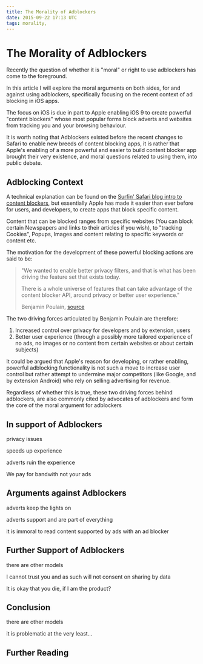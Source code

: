 ```yaml
---
title: The Morality of Adblockers
date: 2015-09-22 17:13 UTC
tags: morality, 
---
```


# The Morality of Adblockers

Recently the question of whether it is "moral" or right to use adblockers has come to the foreground.

In this article I will explore the moral arguments on both sides, for and against using adblockers, specifically focusing on the recent context of ad blocking in iOS apps.

The focus on iOS is due in part to Apple enabling iOS 9 to create powerful "content blockers" whose most popular forms block adverts and websites from tracking you and your browsing behaviour.

It is worth noting that Adblockers existed before the recent changes to Safari to enable new breeds of content blocking apps, it is rather that Apple's enabling of a more powerful and easier to build content blocker app brought their very existence, and moral questions related to using them, into public debate.

## Adblocking Context

A technical explanation can be found on the [Surfin' Safari blog intro to content blockers](https://www.webkit.org/blog/3476/content-blockers-first-look/), but essentially Apple has made it easier than ever before for users, and developers, to create apps that block specific content.

Content that can be blocked ranges from specific websites (You can block certain Newspapers and links to their articles if you wish), to "tracking Cookies", Popups, Images and content relating to specific keywords or content etc.

The motivation for the development of these powerful blocking actions are said to be:

> "We wanted to enable better privacy filters, and that is what has been driving the feature set that exists today.
>
> There is a whole universe of features that can take advantage of the content blocker API, around privacy or better user experience." 
>
> Benjamin Poulain, [source](https://www.webkit.org/blog/3476/content-blockers-first-look/)

The two driving forces articulated by Benjamin Poulain are therefore:

1. Increased control over privacy for developers and by extension, users
2. Better user experience (through a possibly more tailored experience of no ads, no images or no content from certain websites or about certain subjects)

It could be argued that Apple's reason for developing, or rather enabling, powerful adblocking functionality is not such a move to increase user control but rather attempt to undermine major competitors (like Google, and by extension Android) who rely on selling advertising for revenue.

Regardless of whether this is true, these two driving forces behind adblockers, are also commonly cited by advocates of adblockers and form the core of the moral argument for adblockers

## In support of Adblockers

privacy issues

speeds up experience

adverts ruin the experience

We pay for bandwith not your ads

## Arguments against Adblockers

adverts keep the lights on

adverts support and are part of everything

it is immoral to read content supported by ads with an ad blocker

## Further Support of Adblockers

there are other models

I cannot trust you and as such will not consent on sharing by data

It is okay that you die, if I am the product?

## Conclusion

there are other models

it is problematic at the very least...

## Further Reading